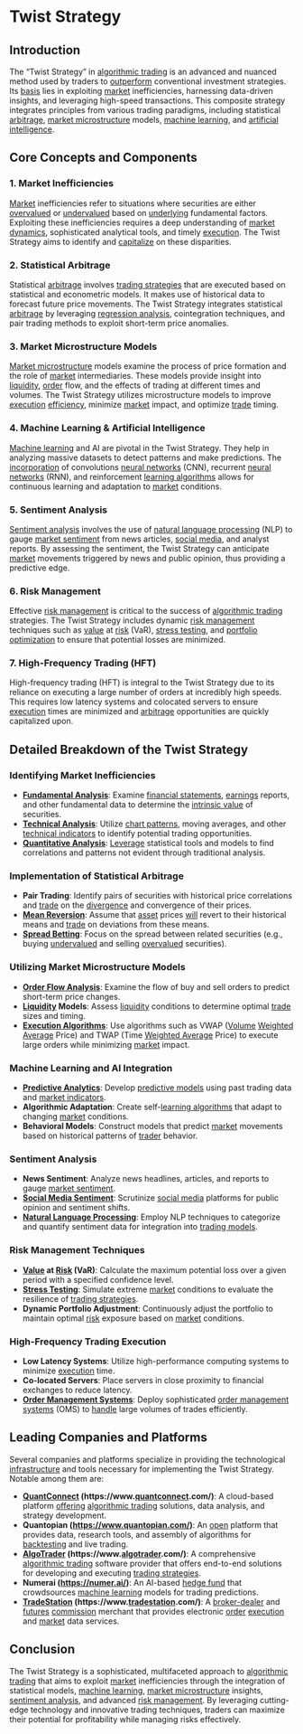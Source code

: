 # Twist Strategy

## Introduction
The “Twist Strategy” in [algorithmic trading](../a/algorithmic_trading.md) is an advanced and nuanced method used by traders to [outperform](../o/outperform.md) conventional investment strategies. Its [basis](../b/basis.md) lies in exploiting [market](../m/market.md) inefficiencies, harnessing data-driven insights, and leveraging high-speed transactions. This composite strategy integrates principles from various trading paradigms, including statistical [arbitrage](../a/arbitrage.md), [market microstructure](../m/market_microstructure.md) models, [machine learning](../m/machine_learning.md), and [artificial intelligence](../a/artificial_intelligence_in_trading.md).

## Core Concepts and Components

### 1. Market Inefficiencies
[Market](../m/market.md) inefficiencies refer to situations where securities are either [overvalued](../o/overvalued.md) or [undervalued](../u/undervalued.md) based on [underlying](../u/underlying.md) fundamental factors. Exploiting these inefficiencies requires a deep understanding of [market dynamics](../m/market_dynamics.md), sophisticated analytical tools, and timely [execution](../e/execution.md). The Twist Strategy aims to identify and [capitalize](../c/capitalize.md) on these disparities.

### 2. Statistical Arbitrage
Statistical [arbitrage](../a/arbitrage.md) involves [trading strategies](../t/trading_strategies.md) that are executed based on statistical and econometric models. It makes use of historical data to forecast future price movements. The Twist Strategy integrates statistical [arbitrage](../a/arbitrage.md) by leveraging [regression analysis](../r/regression_analysis.md), cointegration techniques, and pair trading methods to exploit short-term price anomalies.

### 3. Market Microstructure Models
[Market microstructure](../m/market_microstructure.md) models examine the process of price formation and the role of [market](../m/market.md) intermediaries. These models provide insight into [liquidity](../l/liquidity.md), [order](../o/order.md) flow, and the effects of trading at different times and volumes. The Twist Strategy utilizes microstructure models to improve [execution](../e/execution.md) [efficiency](../e/efficiency.md), minimize [market](../m/market.md) impact, and optimize [trade](../t/trade.md) timing.

### 4. Machine Learning & Artificial Intelligence
[Machine learning](../m/machine_learning.md) and AI are pivotal in the Twist Strategy. They help in analyzing massive datasets to detect patterns and make predictions. The [incorporation](../i/incorporation.md) of convolutions [neural networks](../n/neural_networks_in_trading.md) (CNN), recurrent [neural networks](../n/neural_networks_in_trading.md) (RNN), and reinforcement [learning algorithms](../l/learning_algorithms_in_trading.md) allows for continuous learning and adaptation to [market](../m/market.md) conditions.

### 5. Sentiment Analysis
[Sentiment analysis](../s/sentiment_analysis.md) involves the use of [natural language processing](../n/natural_language_processing_(nlp)_in_trading.md) (NLP) to gauge [market sentiment](../m/market_sentiment.md) from news articles, [social media](../s/social_media.md), and analyst reports. By assessing the sentiment, the Twist Strategy can anticipate [market](../m/market.md) movements triggered by news and public opinion, thus providing a predictive edge.

### 6. Risk Management
Effective [risk management](../r/risk_management.md) is critical to the success of [algorithmic trading](../a/algorithmic_trading.md) strategies. The Twist Strategy includes dynamic [risk management](../r/risk_management.md) techniques such as [value](../v/value.md) at [risk](../r/risk.md) (VaR), [stress testing](../s/stress_testing_in_trading.md), and [portfolio optimization](../p/portfolio_optimization.md) to ensure that potential losses are minimized.

### 7. High-Frequency Trading (HFT)
High-frequency trading (HFT) is integral to the Twist Strategy due to its reliance on executing a large number of orders at incredibly high speeds. This requires low latency systems and colocated servers to ensure [execution](../e/execution.md) times are minimized and [arbitrage](../a/arbitrage.md) opportunities are quickly capitalized upon.

## Detailed Breakdown of the Twist Strategy

### Identifying Market Inefficiencies
- **[Fundamental Analysis](../f/fundamental_analysis.md)**: Examine [financial statements](../f/financial_statements.md), [earnings](../e/earnings.md) reports, and other fundamental data to determine the [intrinsic value](../i/intrinsic_value.md) of securities.
- **[Technical Analysis](../t/technical_analysis.md)**: Utilize [chart patterns](../c/chart_patterns.md), moving averages, and other [technical indicators](../t/technical_indicators.md) to identify potential trading opportunities.
- **[Quantitative Analysis](../q/quantitative_analysis.md)**: [Leverage](../l/leverage.md) statistical tools and models to find correlations and patterns not evident through traditional analysis.

### Implementation of Statistical Arbitrage
- **Pair Trading**: Identify pairs of securities with historical price correlations and [trade](../t/trade.md) on the [divergence](../d/divergence.md) and convergence of their prices.
- **[Mean Reversion](../m/mean_reversion.md)**: Assume that [asset](../a/asset.md) prices [will](../w/will.md) revert to their historical means and [trade](../t/trade.md) on deviations from these means.
- **[Spread Betting](../s/spread_betting.md)**: Focus on the spread between related securities (e.g., buying [undervalued](../u/undervalued.md) and selling [overvalued](../o/overvalued.md) securities).

### Utilizing Market Microstructure Models
- **[Order Flow Analysis](../o/order_flow_analysis.md)**: Examine the flow of buy and sell orders to predict short-term price changes.
- **[Liquidity](../l/liquidity.md) Models**: Assess [liquidity](../l/liquidity.md) conditions to determine optimal [trade](../t/trade.md) sizes and timing.
- **[Execution Algorithms](../e/execution_algorithms.md)**: Use algorithms such as VWAP ([Volume](../v/volume.md) [Weighted Average](../w/weighted_average.md) Price) and TWAP (Time [Weighted Average](../w/weighted_average.md) Price) to execute large orders while minimizing [market](../m/market.md) impact.

### Machine Learning and AI Integration
- **[Predictive Analytics](../p/predictive_analytics.md)**: Develop [predictive models](../p/predictive_models_in_trading.md) using past trading data and [market indicators](../m/market_indicators.md).
- **Algorithmic Adaptation**: Create self-[learning algorithms](../l/learning_algorithms_in_trading.md) that adapt to changing [market](../m/market.md) conditions.
- **Behavioral Models**: Construct models that predict [market](../m/market.md) movements based on historical patterns of [trader](../t/trader.md) behavior.

### Sentiment Analysis
- **News Sentiment**: Analyze news headlines, articles, and reports to gauge [market sentiment](../m/market_sentiment.md).
- **[Social Media Sentiment](../s/social_media_sentiment.md)**: Scrutinize [social media](../s/social_media.md) platforms for public opinion and sentiment shifts.
- **[Natural Language Processing](../n/natural_language_processing_(nlp)_in_trading.md)**: Employ NLP techniques to categorize and quantify sentiment data for integration into [trading models](../t/trading_models.md).

### Risk Management Techniques
- **[Value](../v/value.md) at [Risk](../r/risk.md) (VaR)**: Calculate the maximum potential loss over a given period with a specified confidence level.
- **[Stress Testing](../s/stress_testing_in_trading.md)**: Simulate extreme [market](../m/market.md) conditions to evaluate the resilience of [trading strategies](../t/trading_strategies.md).
- **Dynamic Portfolio Adjustment**: Continuously adjust the portfolio to maintain optimal [risk](../r/risk.md) exposure based on [market](../m/market.md) conditions.

### High-Frequency Trading Execution
- **Low Latency Systems**: Utilize high-performance computing systems to minimize [execution](../e/execution.md) time.
- **Co-located Servers**: Place servers in close proximity to financial exchanges to reduce latency.
- **[Order Management Systems](../o/order_management_systems.md)**: Deploy sophisticated [order management systems](../o/order_management_systems.md) (OMS) to [handle](../h/handle.md) large volumes of trades efficiently.

## Leading Companies and Platforms
Several companies and platforms specialize in providing the technological [infrastructure](../i/infrastructure.md) and tools necessary for implementing the Twist Strategy. Notable among them are:

- **[QuantConnect](../q/quantconnect.md) (https://www.[quantconnect](../q/quantconnect.md).com/)**: A cloud-based platform [offering](../o/offering.md) [algorithmic trading](../a/algorithmic_trading.md) solutions, data analysis, and strategy development.
- **Quantopian (https://www.quantopian.com/)**: An [open](../o/open.md) platform that provides data, research tools, and assembly of algorithms for [backtesting](../b/backtesting.md) and live trading.
- **[AlgoTrader](../a/algotrader.md) (https://www.[algotrader](../a/algotrader.md).com/)**: A comprehensive [algorithmic trading](../a/algorithmic_trading.md) software provider that offers end-to-end solutions for developing and executing [trading strategies](../t/trading_strategies.md).
- **Numerai (https://numer.ai/)**: An AI-based [hedge fund](../h/hedge_fund.md) that crowdsources [machine learning](../m/machine_learning.md) models for trading predictions.
- **[TradeStation](../t/tradestation.md) (https://www.[tradestation](../t/tradestation.md).com/)**: A [broker-dealer](../b/broker-dealer.md) and [futures](../f/futures.md) [commission](../c/commission.md) merchant that provides electronic [order](../o/order.md) [execution](../e/execution.md) and [market](../m/market.md) data services.

## Conclusion
The Twist Strategy is a sophisticated, multifaceted approach to [algorithmic trading](../a/algorithmic_trading.md) that aims to exploit [market](../m/market.md) inefficiencies through the integration of statistical models, [machine learning](../m/machine_learning.md), [market microstructure](../m/market_microstructure.md) insights, [sentiment analysis](../s/sentiment_analysis.md), and advanced [risk management](../r/risk_management.md). By leveraging cutting-edge technology and innovative trading techniques, traders can maximize their potential for profitability while managing risks effectively.

